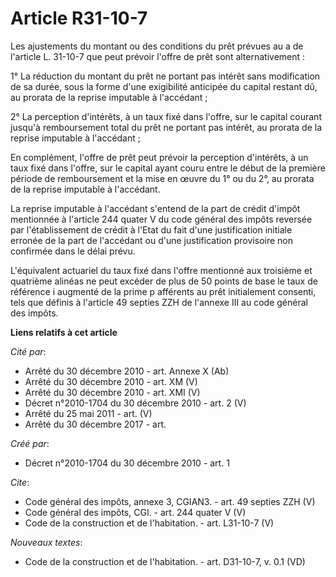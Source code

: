 # Article R31-10-7

Les ajustements du montant ou des conditions du prêt prévues au a de l'article L. 31-10-7 que peut prévoir l'offre de prêt
sont alternativement : 

1° La réduction du montant du prêt ne portant pas intérêt sans modification de sa durée, sous la forme d'une exigibilité
anticipée du capital restant dû, au prorata de la reprise imputable à l'accédant ; 

2° La perception d'intérêts, à un taux fixé dans l'offre, sur le capital courant jusqu'à remboursement total du prêt ne
portant pas intérêt, au prorata de la reprise imputable à l'accédant ; 

En complément, l'offre de prêt peut prévoir la perception d'intérêts, à un taux fixé dans l'offre, sur le capital ayant couru
entre le début de la première période de remboursement et la mise en œuvre du 1° ou du 2°, au prorata de la reprise imputable
à l'accédant. 

La reprise imputable à l'accédant s'entend de la part de crédit d'impôt mentionnée à l'article 244 quater V du code général
des impôts reversée par l'établissement de crédit à l'Etat du fait d'une justification initiale erronée de la part de
l'accédant ou d'une justification provisoire non confirmée dans le délai prévu. 

L'équivalent actuariel du taux fixé dans l'offre mentionné aux troisième et quatrième alinéas ne peut excéder de plus de 50
points de base le taux de référence i augmenté de la prime p afférents au prêt initialement consenti, tels que définis à
l'article 49 septies ZZH de l'annexe III au code général des impôts.

**Liens relatifs à cet article**

_Cité par_:

  - Arrêté du 30 décembre 2010 - art. Annexe X (Ab)
  - Arrêté du 30 décembre 2010 - art. XM (V)
  - Arrêté du 30 décembre 2010 - art. XMI (V)
  - Décret n°2010-1704 du 30 décembre 2010 - art. 2 (V)
  - Arrêté du 25 mai 2011 - art. (V)
  - Arrêté du 30 décembre 2017 - art.

_Créé par_:

  - Décret n°2010-1704 du 30 décembre 2010 - art. 1

_Cite_:

  - Code général des impôts, annexe 3, CGIAN3. - art. 49 septies ZZH (V)
  - Code général des impôts, CGI. - art. 244 quater V (V)
  - Code de la construction et de l'habitation. - art. L31-10-7 (V)

_Nouveaux textes_:

  - Code de la construction et de l'habitation. - art. D31-10-7, v. 0.1 (VD)

